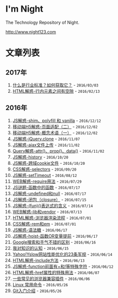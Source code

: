 # I'm Night

The Technology Repository of Night.

http://www.night123.com

# 文章列表

## 2017年

1. [什么是行业标准？如何获取它？](_posts/2017-03-03-night-work-disabuse-statard-of-industry.md) - `2016/03/03`
1. [HTML解惑-行内元素之间有空隙](_posts/2017-02-13-night-html-disabuse-inline-space.md) - `2016/02/13`

## 2016年

1. [JS解惑-shim、polyfill 和 vanilla](_posts/2016-12-12-night-js-disabuse-polyfill.md) - `2016/12/12`
1. [移动端H5解惑-页面适配（二）](_posts/2016-12-02-night-webapp-disabuse-page-adapter.md) - `2016/12/02`
1. [移动端H5解惑-概念术语（一）](_posts/2016-12-02-night-webapp-disabuse-page-concept.md) - `2016/12/02`
1. [JS解惑-jQuery.clone](_posts/2016-11-07-night-js-disabuse-jquery-clone.md) - `2016/11/07`
1. [JS解惑-ajax文件上传](_posts/2016-11-02-night-js-disabuse-ajax-fileupload.md) - `2016/11/02`
1. [Query解惑-attr()、prop()、data()](_posts/2016-11-02-night-jquery-disabuse-attr-prop-data.md) - `2016/11/02`
1. [JS解惑-history](_posts/2016-10-20-night-js-disabuse-history.md) - `2016/10/20`
1. [JS解惑-跨域cookie文件](_posts/2016-10-20-night-js-disabuse-cors-cookie.md) - `2016/10/20`
1. [CSS解惑-selectors](_posts/2016-09-20-night-css-disabuse-selectors.md) - `2016/09/20`
1. [JS解惑-setTimeout](_posts/2016-08-12-night-js-disabuse-settimeout.md) - `2016/08/12`
1. [WEB解惑-require用法](_posts/2016-07-29-night-web-disabuse-require.md) - `2016/07/29`
1. [JS谜题-函数中的函数](_posts/2016-07-17-night-js-riddle-anonymous-function.md) - `2016/07/17`
1. [JS解惑-undefined和null](_posts/2016-07-17-night-js-disabuse-undefined-vs-null.md) - `2016/07/17`
1. [JS解惑-闭包（closure）](_posts/2016-07-15-night-js-disabuse-closure.md) - `2016/07/15`
1. [JS解惑-(fun)()表达式的含义](_posts/2016-07-14-night-js-disabuse-bracket-function.md) - `2016/07/14`
1. [WEB解惑-lib和vendor](_posts/2016-07-13-night-web-disabuse-lib-vs-vendor.md) - `2016/07/13`
1. [HTML解惑-浏览器渲染流程](_posts/2016-07-01-night-html-disabuse-render-flow.md) - `2016/07/01`
1. [CSS解惑-rem和em](_posts/2016-07-01-night-css-disabuse-rem-vs-em.md) - `2016/07/01`
1. [JS解惑-语法糖](_posts/2016-06-17-night-js-disabuse-syntactic-sugar.md) - `2016/06/17`
1. [JS解惑-hoist-函数OR变量提前](_posts/2016-06-17-night-js-disabuse-hoist.md) - `2016/06/17`
1. [Google搜索和手气不错的区别](_posts/2016-06-16-night-think-google-search.md) - `2016/06/16`
1. [我对知识的认知](_posts/2016-06-15-night-think-tecknology.md) - `2016/06/15`
1. [Yahoo!Yslow网站性能优化的23条军规](_posts/2016-06-14-night-website-performance-best-practices.md) - `2016/06/14`
1. [HTML解惑-include方法](_posts/2016-06-13-night-html-disabuse-include.md) - `2016/06/13`
1. [JS解惑-function前面有+和!等特殊字符](_posts/2016-06-12-night-js-disabuse-function.md) - `2016/06/12`
1. [HTML解惑-href属性的特殊用法](_posts/2016-06-07-night-html-disabuse-href.md) - `2016/06/07`
1. [一些常见的浏览器兼容插件](_posts/2016-06-06-night-css-js-hack.md) - `2016/06/06`
1. [Linux 常用命令](_posts/2016-05-26-night-doc-linux.md) - `2016/05/26`
1. [Git入门介绍](_posts/2016-05-26-night-doc-git.md) - `2016/05/26`